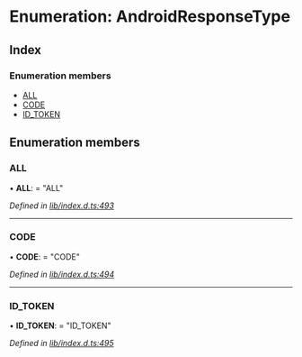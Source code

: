 
# Enumeration: AndroidResponseType

## Index

### Enumeration members

* [ALL](_lib_index_d_.androidresponsetype.md#all)
* [CODE](_lib_index_d_.androidresponsetype.md#code)
* [ID_TOKEN](_lib_index_d_.androidresponsetype.md#id_token)

## Enumeration members

###  ALL

• **ALL**: = "ALL"

*Defined in [lib/index.d.ts:493](../../lib/index.d.ts#L493)*

___

###  CODE

• **CODE**: = "CODE"

*Defined in [lib/index.d.ts:494](../../lib/index.d.ts#L494)*

___

###  ID_TOKEN

• **ID_TOKEN**: = "ID_TOKEN"

*Defined in [lib/index.d.ts:495](../../lib/index.d.ts#L495)*
